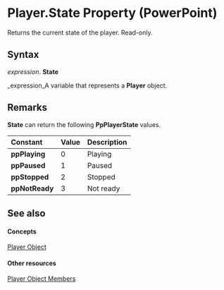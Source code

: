 
# Player.State Property (PowerPoint)

Returns the current state of the player. Read-only.


## Syntax

 _expression_. **State**

 _expression_A variable that represents a  **Player** object.


## Remarks

 **State** can return the following **PpPlayerState** values.



|**Constant**|**Value**|**Description**|
|:-----|:-----|:-----|
| **ppPlaying**|0|Playing|
| **ppPaused**|1|Paused|
| **ppStopped**|2|Stopped|
| **ppNotReady**|3|Not ready|

## See also


#### Concepts


 [Player Object](3ed83db7-a554-97ab-f906-f9d220ef494b.md)
#### Other resources


 [Player Object Members](26c28892-20c0-3bbd-d7fe-1d5a3121da34.md)

